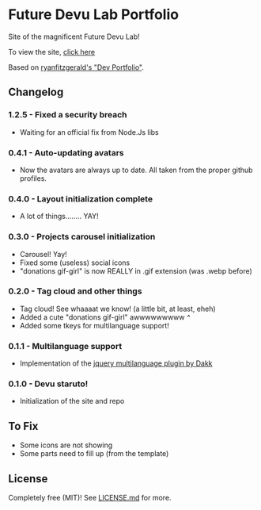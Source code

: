 # Future Devu Lab Portfolio

Site of the magnificent Future Devu Lab!

To view the site, [click here](http://futuredevulab.github.io/)

Based on [ryanfitzgerald's "Dev Portfolio"](https://github.com/RyanFitzgerald/devportfolio).

## Changelog

### 1.2.5 - Fixed a security breach

* Waiting for an official fix from Node.Js libs 

### 0.4.1 - Auto-updating avatars

* Now the avatars are always up to date. All taken from the proper github profiles.

### 0.4.0 - Layout initialization complete

* A lot of things........ YAY!

### 0.3.0 - Projects carousel initialization

* Carousel! Yay!
* Fixed some (useless) social icons
* "donations gif-girl" is now REALLY in .gif extension (was .webp before)

### 0.2.0 - Tag cloud and other things

* Tag cloud! See whaaaat we know! (a little bit, at least, eheh)
* Added a cute "donations gif-girl" awwwwwwwww *^*
* Added some tkeys for multilanguage support!

### 0.1.1 - Multilanguage support

* Implementation of the [jquery multilanguage plugin by Dakk](https://github.com/dakk/jquery-multilang)

### 0.1.0 - Devu staruto!

* Initialization of the site and repo

## To Fix

* Some icons are not showing
* Some parts need to fill up (from the template)

## License

Completely free (MIT)! See [LICENSE.md](LICENSE.md) for more.
